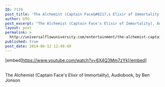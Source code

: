 ```yaml
---
ID: 7179
post_title: 'The Alchemist (Captain Face&#8217;s Elixir of Immortality), , by Ben Jonson'
author: UfU
post_excerpt: "The Alchemist (Captain Face's Elixir of Immortality), Audiobook, by Ben Jonson"
layout: post
permalink: >
  http://universalflowuniversity.com/entertainment/the-alchemist-captain-faces-elixir-of-immortality-by-ben-jonson/
published: true
post_date: 2014-06-12 12:40:49
---
```

[embed]https://www.youtube.com/watch?v=6X4Q3Mm7zYk[/embed]</br></br>
<p>The Alchemist (Captain Face's Elixir of Immortality), Audiobook, by Ben Jonson</p>